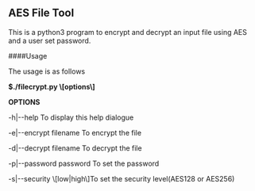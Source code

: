 ## AES File Tool

This is a python3 program to encrypt and decrypt an input file using AES and a user set password.

####Usage

The usage is as follows

**$./filecrypt.py \\\[options\\\]**

**OPTIONS**

-h|--help               To display this help dialogue

-e|--encrypt filename   To encrypt the file

-d|--decrypt filename   To decrypt the file

-p|--password password  To set the password

-s|--security \\\[low|high\\\]To set the security level(AES128 or AES256)
